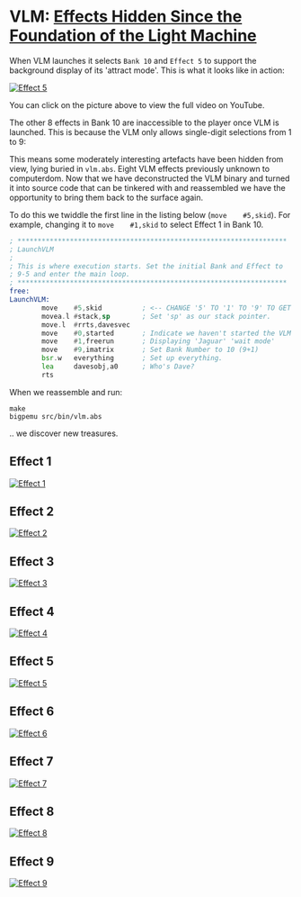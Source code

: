 # VLM: [Effects Hidden Since the Foundation of the Light Machine](https://en.wikipedia.org/wiki/Things_Hidden_Since_the_Foundation_of_the_World)

When VLM launches it selects `Bank 10` and  `Effect 5` to support the background display of its
'attract mode'. This is what it looks like in action:

[![Effect 5](https://img.youtube.com/vi/qJTREi4NCwY/0.jpg)](https://www.youtube.com/watch?v=qJTREi4NCwY)

You can click on the picture above to view the full video on YouTube.

The other 8 effects in Bank 10 are inaccessible to the player once VLM is launched. This is because the VLM
only allows single-digit selections from 1 to 9:

This means some moderately interesting artefacts have been hidden from view, lying buried in 
`vlm.abs`. Eight VLM effects previously unknown to computerdom. Now that we have deconstructed 
the VLM binary and turned it into source code that can be
tinkered with and reassembled we have the opportunity to bring them back to the surface again.

To do this we twiddle the first line in the listing below (`move    #5,skid`). For example, changing
it to `move    #1,skid` to select Effect 1 in Bank 10.

```asm
; *******************************************************************
; LaunchVLM
;
; This is where execution starts. Set the initial Bank and Effect to
; 9-5 and enter the main loop.
; *******************************************************************
free:
LaunchVLM:
        move    #5,skid          ; <-- CHANGE '5' TO '1' TO '9' TO GET A NEW EFFECT!
        movea.l #stack,sp        ; Set 'sp' as our stack pointer.
        move.l  #rrts,davesvec
        move    #0,started       ; Indicate we haven't started the VLM yet.
        move    #1,freerun       ; Displaying 'Jaguar' 'wait mode'
        move    #9,imatrix       ; Set Bank Number to 10 (9+1)
        bsr.w   everything       ; Set up everything.
        lea     davesobj,a0      ; Who's Dave?
        rts
```

When we reassemble and run:

```
make
bigpemu src/bin/vlm.abs
```

.. we discover new treasures.

## Effect 1

[![Effect 1](https://img.youtube.com/vi/305jcrvpkqU/0.jpg)](https://www.youtube.com/watch?v=305jcrvpkqU)

## Effect 2

[![Effect 2](https://img.youtube.com/vi/cPo-Yd92Uxg/0.jpg)](https://www.youtube.com/watch?v=cPo-Yd92Uxg)

## Effect 3

[![Effect 3](https://img.youtube.com/vi/nxgBADcgong/0.jpg)](https://www.youtube.com/watch?v=nxgBADcgong)

## Effect 4

[![Effect 4](https://img.youtube.com/vi/iYFedyA8NNM/0.jpg)](https://www.youtube.com/watch?v=iYFedyA8NNM)

## Effect 5

[![Effect 5](https://img.youtube.com/vi/qJTREi4NCwY/0.jpg)](https://www.youtube.com/watch?v=qJTREi4NCwY)

## Effect 6

[![Effect 6](https://img.youtube.com/vi/M_2NZCb2xW0/0.jpg)](https://www.youtube.com/watch?v=M_2NZCb2xW0)

## Effect 7

[![Effect 7](https://img.youtube.com/vi/N56szSGV1ts/0.jpg)](https://www.youtube.com/watch?v=N56szSGV1ts)

## Effect 8

[![Effect 8](https://img.youtube.com/vi/uww-Cvj3VKM/0.jpg)](https://www.youtube.com/watch?v=uww-Cvj3VKM)

## Effect 9

[![Effect 9](https://img.youtube.com/vi/MAt_qdciuG4/0.jpg)](https://www.youtube.com/watch?v=MAt_qdciuG4)


